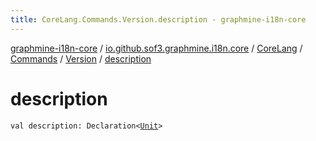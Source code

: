 ```yaml
---
title: CoreLang.Commands.Version.description - graphmine-i18n-core
---
```


[graphmine-i18n-core](../../../../index.html) / [io.github.sof3.graphmine.i18n.core](../../../index.html) / [CoreLang](../../index.html) / [Commands](../index.html) / [Version](index.html) / [description](./description.html)

# description

`val description: Declaration<`[`Unit`](https://kotlinlang.org/api/latest/jvm/stdlib/kotlin/-unit/index.html)`>`